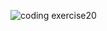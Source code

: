 ![coding exercise20](https://github.com/user-attachments/assets/b0240387-0fbe-44ad-af4e-cd3246beb16a)

